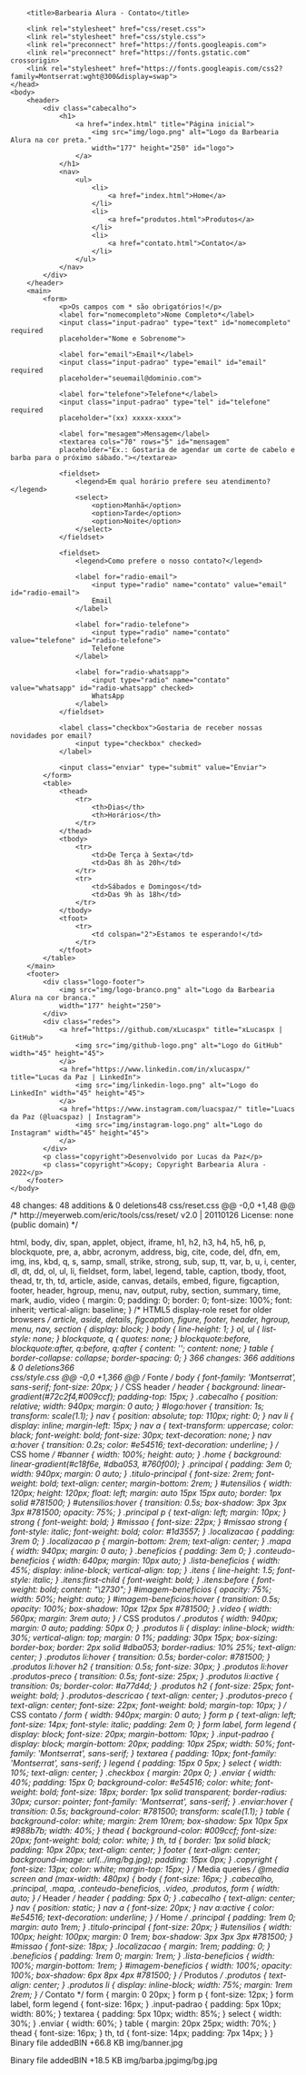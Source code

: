 
<!DOCTYPE html>
<html lang="pt-br">																																																		
        <meta name="barbearia antiga" content="barbearia antiga. Aqui você pode agendar um horário, 
        mandar uma mensagem e assinar nossa newsletter.">
        <meta name="viewport" content="width=device-width">

        <title>Barbearia Alura - Contato</title>

        <link rel="stylesheet" href="css/reset.css">
        <link rel="stylesheet" href="css/style.css">
        <link rel="preconnect" href="https://fonts.googleapis.com">
        <link rel="preconnect" href="https://fonts.gstatic.com" crossorigin>
        <link rel="stylesheet" href="https://fonts.googleapis.com/css2?family=Montserrat:wght@300&display=swap">
    </head>
    <body>
        <header>
            <div class="cabecalho">
                <h1>
                    <a href="index.html" title="Página inicial">
                        <img src="img/logo.png" alt="Logo da Barbearia Alura na cor preta."
                        width="177" height="250" id="logo"> 
                    </a>
                </h1>
                <nav>
                    <ul>
                        <li>
                            <a href="index.html">Home</a>
                        </li>
                        <li>
                            <a href="produtos.html">Produtos</a>
                        </li>
                        <li>
                            <a href="contato.html">Contato</a>
                        </li>
                    </ul>
                </nav>
            </div>
        </header>
        <main>
            <form>
                <p>Os campos com * são obrigatórios!</p>
                <label for="nomecompleto">Nome Completo*</label>
                <input class="input-padrao" type="text" id="nomecompleto" required
                placeholder="Nome e Sobrenome">

                <label for="email">Email*</label>
                <input class="input-padrao" type="email" id="email" required
                placeholder="seuemail@dominio.com">

                <label for="telefone">Telefone*</label>
                <input class="input-padrao" type="tel" id="telefone" required
                placeholder="(xx) xxxxx-xxxx">

                <label for="mesagem">Mensagem</label>
                <textarea cols="70" rows="5" id="mensagem"
                placeholder="Ex.: Gostaria de agendar um corte de cabelo e barba para o próximo sábado."></textarea>

                <fieldset>
                    <legend>Em qual horário prefere seu atendimento?</legend>
                    <select>
                        <option>Manhã</option>
                        <option>Tarde</option>
                        <option>Noite</option>
                    </select>
                </fieldset>

                <fieldset>
                    <legend>Como prefere o nosso contato?</legend>

                    <label for="radio-email">
                        <input type="radio" name="contato" value="email" id="radio-email">
                        Email
                    </label>

                    <label for="radio-telefone">
                        <input type="radio" name="contato" value="telefone" id="radio-telefone">
                        Telefone
                    </label>

                    <label for="radio-whatsapp">
                        <input type="radio" name="contato" value="whatsapp" id="radio-whatsapp" checked>
                        WhatsApp
                    </label>
                </fieldset>

                <label class="checkbox">Gostaria de receber nossas novidades por email?
                    <input type="checkbox" checked>
                </label>

                <input class="enviar" type="submit" value="Enviar">
            </form>
            <table>
                <thead>
                    <tr>
                        <th>Dias</th>
                        <th>Horários</th>
                    </tr>
                </thead>
                <tbody>
                    <tr>
                        <td>De Terça à Sexta</td>
                        <td>Das 8h às 20h</td>
                    </tr>
                    <tr>
                        <td>Sábados e Domingos</td>
                        <td>Das 9h às 18h</td>
                    </tr>
                </tbody>
                <tfoot>
                    <tr>
                        <td colspan="2">Estamos te esperando!</td>
                    </tr>
                </tfoot>
            </table>
        </main>
        <footer>
            <div class="logo-footer">
                <img src="img/logo-branco.png" alt="Logo da Barbearia Alura na cor branca."
                width="177" height="250">
            </div>
            <div class="redes">
                <a href="https://github.com/xLucaspx" title="xLucaspx | GitHub">
                    <img src="img/github-logo.png" alt="Logo do GitHub" width="45" height="45">
                </a>
                <a href="https://www.linkedin.com/in/xlucaspx/" title="Lucas da Paz | LinkedIn">
                    <img src="img/linkedin-logo.png" alt="Logo do LinkedIn" width="45" height="45">
                </a>
                <a href="https://www.instagram.com/luacspaz/" title="Luacs da Paz (@luacspaz) | Instagram">
                    <img src="img/instagram-logo.png" alt="Logo do Instagram" width="45" height="45">
                </a>
            </div>
            <p class="copyright">Desenvolvido por Lucas da Paz</p>
            <p class="copyright">&copy; Copyright Barbearia Alura - 2022</p>
        </footer>
    </body>
</html>
 48 changes: 48 additions & 0 deletions48  
css/reset.css
@@ -0,0 +1,48 @@
/* http://meyerweb.com/eric/tools/css/reset/ 
   v2.0 | 20110126
   License: none (public domain)
*/

html, body, div, span, applet, object, iframe,
h1, h2, h3, h4, h5, h6, p, blockquote, pre,
a, abbr, acronym, address, big, cite, code,
del, dfn, em, img, ins, kbd, q, s, samp,
small, strike, strong, sub, sup, tt, var,
b, u, i, center,
dl, dt, dd, ol, ul, li,
fieldset, form, label, legend,
table, caption, tbody, tfoot, thead, tr, th, td,
article, aside, canvas, details, embed, 
figure, figcaption, footer, header, hgroup, 
menu, nav, output, ruby, section, summary,
time, mark, audio, video {
	margin: 0;
	padding: 0;
	border: 0;
	font-size: 100%;
	font: inherit;
	vertical-align: baseline;
}
/* HTML5 display-role reset for older browsers */
article, aside, details, figcaption, figure, 
footer, header, hgroup, menu, nav, section {
	display: block;
}
body {
	line-height: 1;
}
ol, ul {
	list-style: none;
}
blockquote, q {
	quotes: none;
}
blockquote:before, blockquote:after,
q:before, q:after {
	content: '';
	content: none;
}
table {
	border-collapse: collapse;
	border-spacing: 0;
}
 366 changes: 366 additions & 0 deletions366  
css/style.css
@@ -0,0 +1,366 @@
/* Fonte */
body {
    font-family: 'Montserrat', sans-serif;
    font-size: 20px;
}
/* CSS header */
header {
    background: linear-gradient(#72c2f4,#009ccf);
    padding-top: 15px;
}
.cabecalho {
    position: relative;
    width: 940px;
    margin: 0 auto;
}
#logo:hover {
    transition: 1s;
    transform: scale(1.1);
}
nav {
    position: absolute;
    top: 110px;
    right: 0;
}
nav li {
    display: inline;
    margin-left: 15px;
}
nav a {
    text-transform: uppercase;
    color: black;
    font-weight: bold;
    font-size: 30px;
    text-decoration: none;
}
nav a:hover {
    transition: 0.2s;
    color: #e54516;
    text-decoration: underline;
}
/* CSS home */
#banner {
    width: 100%;
    height: auto;
}
.home {
    background: linear-gradient(#c18f6e, #dba053, #760f00);
}
.principal {
    padding: 3em 0;
    width: 940px;
    margin: 0 auto;
}
.titulo-principal {
    font-size: 2rem;
    font-weight: bold;
    text-align: center;
    margin-bottom: 2rem;
}
#utensilios {
    width: 120px;
    height: 120px;
    float: left;
    margin: auto 15px 15px auto;
    border: 1px solid #781500;
}
#utensilios:hover {
    transition: 0.5s;
    box-shadow: 3px 3px 3px #781500;
    opacity: 75%;
}
.principal p {
    text-align: left;
    margin: 10px;
}
strong {
    font-weight: bold;
}
#missao {
    font-size: 22px;
}
#missao strong {
    font-style: italic;
    font-weight: bold;
    color: #1d3557;
}
.localizacao {
    padding: 3rem 0;
}
.localizacao p {
    margin-bottom: 2rem;
    text-align: center;
}
.mapa {
    width: 940px;
    margin: 0 auto;
}
.beneficios {
    padding: 3em 0;
}
.conteudo-beneficios {
    width: 640px;
    margin: 10px auto;
}
.lista-beneficios {
    width: 45%;
    display: inline-block;
    vertical-align: top;
}
.itens {
    line-height: 1.5;
    font-style: italic;
}
.itens:first-child {
    font-weight: bold;
}
.itens:before {
    font-weight: bold;
    content: "\2730";
}
#imagem-beneficios {
    opacity: 75%;
    width: 50%;
    height: auto;
}
#imagem-beneficios:hover {
    transition: 0.5s;
    opacity: 100%;
    box-shadow: 10px 12px 5px #781500;
}
.video {
    width: 560px;
    margin: 3rem auto;
}
/* CSS produtos */
.produtos {
    width: 940px;
    margin: 0 auto;
    padding: 50px 0;
}
.produtos li {
    display: inline-block;
    width: 30%;
    vertical-align: top;
    margin: 0 1%;
    padding: 30px 15px;
    box-sizing: border-box;
    border: 2px solid #dba053;
    border-radius: 10% 25%;
    text-align: center;
}
.produtos li:hover {
    transition: 0.5s;
    border-color: #781500;
}
.produtos li:hover h2 {
    transition: 0.5s;
    font-size: 30px;
}
.produtos li:hover .produtos-preco {
    transition: 0.5s;
    font-size: 25px;
}
.produtos li:active {
    transition: 0s;
    border-color: #a77d4d;
}
.produtos h2 {
    font-size: 25px;
    font-weight: bold;
}
.produtos-descricao {
    text-align: center;
}
.produtos-preco {
    text-align: center;
    font-size: 22px;
    font-weight: bold;
    margin-top: 10px;
}
/* CSS contato */
form {
    width: 940px;
    margin: 0 auto;
}
form p {
    text-align: left;
    font-size: 14px;
    font-style: italic;
    padding: 2em 0;
}
form label, form legend {
    display: block;
    font-size: 20px;
    margin-bottom: 10px;
}
.input-padrao {
    display: block;
    margin-bottom: 20px;
    padding: 10px 25px;
    width: 50%;
    font-family: 'Montserrat', sans-serif;
}
textarea {
    padding: 10px;
    font-family: 'Montserrat', sans-serif;
}
legend {
    padding: 15px 0 5px;
}
select {
    width: 10%;
    text-align: center;
}
.checkbox {
    margin: 20px 0;
}
.enviar {
    width: 40%;
    padding: 15px 0;
    background-color: #e54516;
    color: white;
    font-weight: bold;
    font-size: 18px;
    border: 1px solid transparent;
    border-radius: 30px;
    cursor: pointer;
    font-family: 'Montserrat', sans-serif;
}
.enviar:hover {
    transition: 0.5s;
    background-color: #781500;
    transform: scale(1.1);
}
table {
    background-color: white;
    margin: 2rem 10rem;
    box-shadow: 5px 10px 5px #988b7b;
    width: 40%;
}
thead {
    background-color: #009ccf;
    font-size: 20px;
    font-weight: bold;
    color: white;
}
th, td {
    border: 1px solid black;
    padding: 10px 20px;
    text-align: center;
}
footer {
    text-align: center;
    background-image: url(../img/bg.jpg);
    padding: 15px 0px;
}
.copyright {
    font-size: 13px;
    color: white;
    margin-top: 15px;
}
/* Media queries */
@media screen and (max-width: 480px) {
    body {
        font-size: 16px;
    }
    .cabecalho, .principal, .mapa, .conteudo-beneficios, .video, 
    .produtos, form {
        width: auto;
    }
    /* Header */
    header {
        padding: 5px 0;
    }
    .cabecalho {
        text-align: center;
    }
    nav {
        position: static;
    }
    nav a {
        font-size: 20px;
    }
    nav a:active {
        color: #e54516;
        text-decoration: underline;
    }
    /* Home */
    .principal {
        padding: 1rem 0;
        margin: auto 1rem;
    }
    .titulo-principal {
        font-size: 20px;
    }
    #utensilios {
        width: 100px;
        height: 100px;
        margin: 0 1rem;
        box-shadow: 3px 3px 3px #781500;
    }
    #missao {
        font-size: 18px;
    }
    .localizacao {
        margin: 1rem;
        padding: 0;
    }
    .beneficios {
        padding: 1rem 0;
        margin: 1rem;
    }
    .lista-beneficios {
        width: 100%;
        margin-bottom: 1rem;
    }
    #imagem-beneficios {
        width: 100%;
        opacity: 100%;
        box-shadow: 6px 8px 4px #781500;
    }
    /* Produtos */
    .produtos {
        text-align: center;
    }
    .produtos li {
        display: inline-block;
        width: 75%;
        margin: 1rem 2rem;
    }
    /* Contato */
    form {
        margin: 0 20px;
    }
    form p {
        font-size: 12px;
    }
    form label, form legend {
        font-size: 16px;
    }
    .input-padrao {
        padding: 5px 10px;
        width: 80%;
    }
    textarea {
        padding: 5px 10px;
        width: 85%;
    }
    select {
        width: 30%;
    }
    .enviar {
        width: 60%;
    }
    table {
        margin: 20px 25px;
        width: 70%;
    }
    thead {
        font-size: 16px;
    }
    th, td {
        font-size: 14px;
        padding: 7px 14px;
    }
}
 Binary file addedBIN +66.8 KB 
img/banner.jpg

 Binary file addedBIN +18.5 KB 
img/barba.jpgimg/bg.jpg


